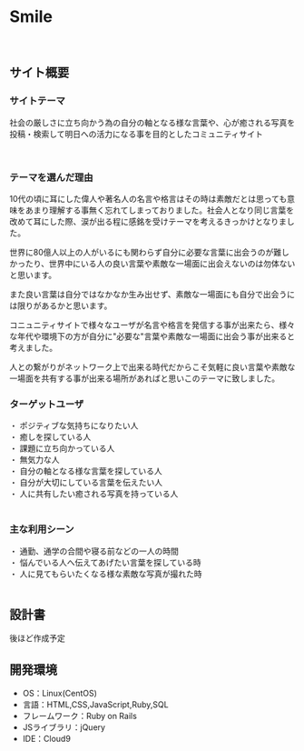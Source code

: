 # Smile
​
## サイト概要
### サイトテーマ
社会の厳しさに立ち向かう為の自分の軸となる様な言葉や、心が癒される写真を投稿・検索して明日への活力になる事を目的としたコミュニティサイト

​
### テーマを選んだ理由
10代の頃に耳にした偉人や著名人の名言や格言はその時は素敵だとは思っても意味をあまり理解する事無く忘れてしまっておりました。社会人となり同じ言葉を改めて耳にした際、涙が出る程に感銘を受けテーマを考えるきっかけとなりました。

世界に80億人以上の人がいるにも関わらず自分に必要な言葉に出会うのが難しかったり、世界中にいる人の良い言葉や素敵な一場面に出会えないのは勿体ないと思います。

また良い言葉は自分ではなかなか生み出せず、素敵な一場面にも自分で出会うには限りがあるかと思います。

コニュニティサイトで様々なユーザが名言や格言を発信する事が出来たら、様々な年代や環境下の方が自分に"必要な"言葉や素敵な一場面に出会う事が出来ると考えました。

人との繋がりがネットワーク上で出来る時代だからこそ気軽に良い言葉や素敵な一場面を共有する事が出来る場所があればと思いこのテーマに致しました。
​
### ターゲットユーザ
・ ポジティブな気持ちになりたい人<br>
・ 癒しを探している人<br>
・ 課題に立ち向かっている人<br>
・ 無気力な人<br>
・ 自分の軸となる様な言葉を探している人<br>
・ 自分が大切にしている言葉を伝えたい人<br>
・ 人に共有したい癒される写真を持っている人<br>
​
### 主な利用シーン
・ 通勤、通学の合間や寝る前などの一人の時間<br>
・ 悩んでいる人へ伝えてあげたい言葉を探している時<br>
・ 人に見てもらいたくなる様な素敵な写真が撮れた時<br>
​
## 設計書
後ほど作成予定
​
## 開発環境
- OS：Linux(CentOS)
- 言語：HTML,CSS,JavaScript,Ruby,SQL
- フレームワーク：Ruby on Rails
- JSライブラリ：jQuery
- IDE：Cloud9
